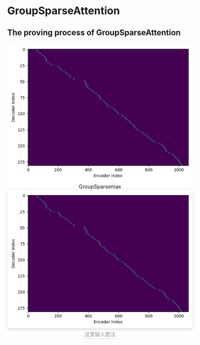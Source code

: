 GroupSparseAttention
====  

The proving process of GroupSparseAttention
----


<center>
    <img src="https://github.com/JiabinXue/GroupSparseAttention/blob/master/figure/GroupSparse.png?raw=true">
    <div>GroupSparsemax</div>
</center>


<center>
    <img style="border-radius: 0.3125em;
    box-shadow: 0 2px 4px 0 rgba(34,36,38,.12),0 2px 10px 0 rgba(34,36,38,.08);" 
    src="https://github.com/JiabinXue/GroupSparseAttention/blob/master/figure/GroupSparse.png?raw=true">
    <br>
    <div style="color:orange; border-bottom: 1px solid #d9d9d9;
    display: inline-block;
    color: #999;
    padding: 2px;">这里输入题注</div>
</center>

